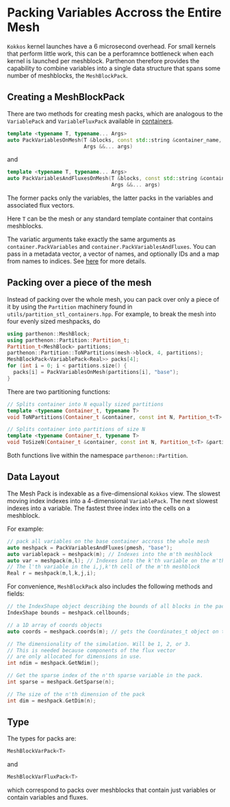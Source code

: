 # Packing Variables Accross the Entire Mesh

`Kokkos` kernel launches have a 6 microsecond overhead. For small
kernels that perform little work, this can be a perforamnce bottleneck
when each kernel is launched per meshblock. Parthenon therefore
provides the capability to combine variables into a single data
structure that spans some number of meshblocks, the `MeshBlockPack`.

## Creating a MeshBlockPack

There are two methods for creating mesh packs, which are analogous to the `VariablePack` and `VariableFluxPack` available in [containers](../interface/containers.md).
```C++
template <typename T, typename... Args>
auto PackVariablesOnMesh(T &blocks, const std::string &container_name,
                         Args &&... args)
```
and
```C++
template <typename T, typename... Args>
auto PackVariablesAndFluxesOnMesh(T &blocks, const std::string &container_name,
                                  Args &&... args)
```
The former packs only the variables, the latter packs in the variables and associated flux vectors.

Here `T` can be the mesh or any standard template container that contains meshblocks.

The variatic arguments take exactly the same arguments as
`container.PackVariables` and `container.PackVariablesAndFluxes`. You
can pass in a metadata vector, a vector of names, and optionally IDs
and a map from names to indices. See
[here](../interface/containers.md) for more details.

## Packing over a piece of the mesh

Instead of packing over the whole mesh, you can pack over only a piece
of it by using the `Partition` machinery found in
`utils/partition_stl_containers.hpp`. For example, to break the mesh
into four evenly sized meshpacks, do
```C++
using parthenon::MeshBlock;
using parthenon::Partition::Partition_t;
Partition_t<MeshBlock> partitions;
parthenon::Partition::ToNPartitions(mesh->block, 4, partitions);
MeshBlockPack<VariablePack<Real>> packs[4];
for (int i = 0; i < partitions.size() {
  packs[i] = PackVariablesOnMesh(partitions[i], "base");
}
```

There are two partitioning functions:
```C++
// Splits container into N equally sized partitions
template <typename Container_t, typename T>
void ToNPartitions(Container_t &container, const int N, Partition_t<T> &partitions);

// Splits container into partitions of size N
template <typename Container_t, typename T>
void ToSizeN(Container_t &container, const int N, Partition_t<T> &partitions);
```
Both functions live within the namespace `parthenon::Partition`.

## Data Layout

The Mesh Pack is indexable as a five-dimensional `Kokkos` view. The
slowest moving index indexes into a 4-dimensional `VariablePack`. The
next slowest indexes into a variable. The fastest three index into the
cells on a meshblock.

For example:
```C++
// pack all variables on the base container accross the whole mesh
auto meshpack = PackVariablesAndFluxes(pmesh, "base");
auto variablepack = meshpack(m); // Indexes into the m'th meshblock
auto var = meshpack(m,l); // Indexes into the k'th variable on the m'th MB
// The l'th variable in the i,j,k'th cell of the m'th meshblock
Real r = meshpack(m,l,k,j,i); 
```

For convenience, `MeshBlockPack` also includes the following methods and fields:
```C++
// the IndexShape object describing the bounds of all blocks in the pack
IndexShape bounds = meshpack.cellbounds; 

// a 1D array of coords objects
auto coords = meshpack.coords(m); // gets the Coordinates_t object on the m'th MB

// The dimensionality of the simulation. Will be 1, 2, or 3.
// This is needed because components of the flux vector
// are only allocated for dimensions in use.
int ndim = meshpack.GetNdim();

// Get the sparse index of the n'th sparse variable in the pack.
int sparse = meshpack.GetSparse(n);

// The size of the n'th dimension of the pack
int dim = meshpack.GetDim(n);
```

## Type

The types for packs are:
```C++
MeshBlockVarPack<T>
```
and
```C++
MeshBlockVarFluxPack<T>
```
which correspond to packs over meshblocks that contain just variables
or contain variables and fluxes.
